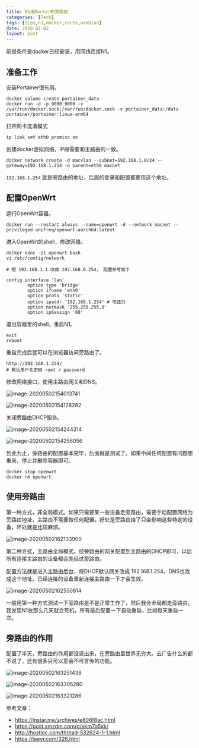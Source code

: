 ```yaml
---
title: N1用Docker刷旁路由
categories: [Tech]
tags: [tips,n1,docker,route,armbian]
date: 2020-05-02
layout: post
---
```

前提条件是docker已经安装，用网线连接N1。

<!-- more -->

## 准备工作

安装Portainer很有用。

```
docker volume create portainer_data
docker run -d -p 9000:9000 -v /var/run/docker.sock:/var/run/docker.sock -v portainer_data:/data portainer/portainer:linux-arm64
```

打开网卡混淆模式

```
ip link set eth0 promisc on
```

创建docker虚拟网络，IP段需要和主路由的一致。

```
docker network create -d macvlan --subnet=192.168.1.0/24 --gateway=192.168.1.254 -o parent=eth0 macnet
```

`192.168.1.254` 就是旁路由的地址，后面的登录和配置都要用这个地址。

## 配置OpenWrt

运行OpenWrt容器。

```
docker run --restart always --name=openwrt -d --network macnet --privileged unifreq/openwrt-aarch64:latest
```

进入OpenWrt的shell，修改网络。

```
docker exec -it openwrt bash
vi /etc/config/network

# 把 192.168.1.1 改成 192.168.0.254， 配置参考如下

config interface 'lan'
        option type 'bridge'
        option ifname 'eth0'
        option proto 'static'
        option ipaddr '192.168.1.254' # 改这行
        option netmask '255.255.255.0'
        option ip6assign '60'
```

退出容器里的shell，重启N1。

```
exit
reboot
```

重启完成后就可以在浏览器访问旁路由了。

```
http://192.168.1.254/
# 默认用户名密码 root / password
```

修改网络接口，使用主路由网关和DNS。

![image-20200502154013741](images/image-20200502154013741.png)

![image-20200502154126282](images/image-20200502154126282.png)

关闭旁路由DHCP服务。

![image-20200502154244314](images/image-20200502154244314.png)

![image-20200502154256056](images/image-20200502154256056.png)

到此为止，旁路由的配置基本完毕，后面就是测试了。如果中间任何配置有问题想重来，停止并删除容器即可。

```
docker stop openwrt
docker rm openwrt
```

## 使用旁路由

第一种方式，非全局模式。如果只需要某一些设备走旁路由，需要手动配置网络为旁路由地址，主路由不需要做任何配置。好处是旁路由挂了只会影响这些特定的设备，坏处就是比较麻烦。

![image-20200502162133900](images/image-20200502162133900.png)

第二种方式，主路由全局模式。经旁路由的网关配置到主路由的DHCP即可，以后所有连接主路由的设备都会先经过旁路由。

配置方法就是进入主路由后台，将DHCP默认网关改成 192.168.1.254，DNS也改成这个地址。已经连接的设备重新连接主路由一下才会生效。

![image-20200502162550814](images/image-20200502162550814.png)

一般用第一种方式测试一下旁路由是不是正常工作了，然后我会全局都走旁路由。我发现N1放那么几天就会死机，所有最后配置一下自动重启，比如每天重启一次。

## 旁路由的作用

配置了半天，旁路由的作用都没说出来，在旁路由里世界无穷大。去广告什么的都不说了，还有很多只可以意会不可言传的功能。

![image-20200502163251438](images/image-20200502163251438.png)

![image-20200502163305280](images/image-20200502163305280.png)

![image-20200502163321286](images/image-20200502163321286.png)

参考文章：

* https://instar.me/archives/e806f8ac.html
* https://post.smzdm.com/p/akm7q5xk/
* http://hostloc.com/thread-532624-1-1.html
* https://leeyr.com/326.html
